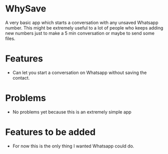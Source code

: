 # WhySave
A very basic app which starts a conversation with any unsaved Whatsapp number.
This might be extremely useful to a lot of people who keeps adding new numbers just to make a 5 min conversation or maybe to send some files. 

# Features
- Can let you start a conversation on Whatsapp without saving the contact.

# Problems
- No problems yet because this is an extremely simple app

# Features to be added
- For now this is the only thing I wanted Whatsapp could do.

